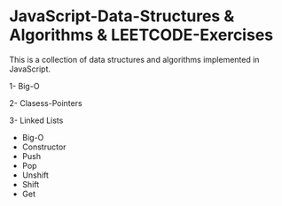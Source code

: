 ﻿# JavaScript-Data-Structures & Algorithms & LEETCODE-Exercises
This is a collection of data structures and algorithms implemented in JavaScript.
 
1- Big-O

2- Clasess-Pointers 

3- Linked Lists
   * Big-O
   * Constructor
   * Push
   * Pop
   * Unshift
   * Shift
   * Get

